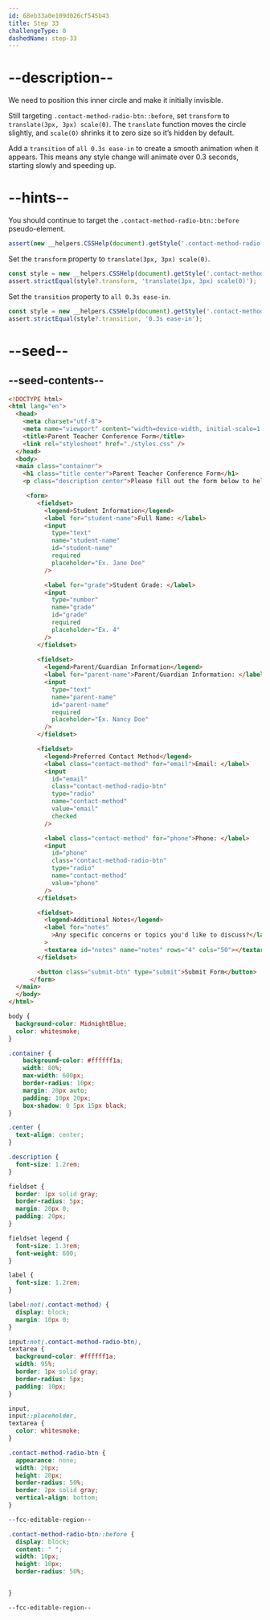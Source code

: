 ```yaml
---
id: 68eb33a0e109d026cf545b43
title: Step 33
challengeType: 0
dashedName: step-33
---
```


# --description--

We need to position this inner circle and make it initially invisible.

Still targeting `.contact-method-radio-btn::before`, set `transform` to `translate(3px, 3px) scale(0)`. The `translate` function moves the circle slightly, and `scale(0)` shrinks it to zero size so it’s hidden by default. 

Add a `transition` of `all 0.3s ease-in` to create a smooth animation when it appears. This means any style change will animate over 0.3 seconds, starting slowly and speeding up.

# --hints--

You should continue to target the `.contact-method-radio-btn::before` pseudo-element.

```js
assert(new __helpers.CSSHelp(document).getStyle('.contact-method-radio-btn::before'));
```

Set the `transform` property to `translate(3px, 3px) scale(0)`.

```js
const style = new __helpers.CSSHelp(document).getStyle('.contact-method-radio-btn::before');
assert.strictEqual(style?.transform, 'translate(3px, 3px) scale(0)');
```

Set the `transition` property to `all 0.3s ease-in`.

```js
const style = new __helpers.CSSHelp(document).getStyle('.contact-method-radio-btn::before');
assert.strictEqual(style?.transition, '0.3s ease-in');
```

# --seed--

## --seed-contents--

```html
<!DOCTYPE html>
<html lang="en">
  <head>
    <meta charset="utf-8">
    <meta name="viewport" content="width=device-width, initial-scale=1.0">
    <title>Parent Teacher Conference Form</title>
    <link rel="stylesheet" href="./styles.css" />
  </head>
  <body>
  <main class="container">
    <h1 class="title center">Parent Teacher Conference Form</h1>
    <p class="description center">Please fill out the form below to help schedule your parent-teacher conference.</p>

     <form>
        <fieldset>
          <legend>Student Information</legend>
          <label for="student-name">Full Name: </label>
          <input
            type="text"
            name="student-name"
            id="student-name"
            required
            placeholder="Ex. Jane Doe"
          />

          <label for="grade">Student Grade: </label>
          <input
            type="number"
            name="grade"
            id="grade"
            required
            placeholder="Ex. 4"
          />
        </fieldset>
        
        <fieldset>
          <legend>Parent/Guardian Information</legend>
          <label for="parent-name">Parent/Guardian Information: </label>
          <input
            type="text"
            name="parent-name"
            id="parent-name"
            required
            placeholder="Ex. Nancy Doe"
          />
        </fieldset>

        <fieldset>
          <legend>Preferred Contact Method</legend>
          <label class="contact-method" for="email">Email: </label>
          <input
            id="email"
            class="contact-method-radio-btn"
            type="radio"
            name="contact-method"
            value="email"
            checked
          />

          <label class="contact-method" for="phone">Phone: </label>
          <input
            id="phone"
            class="contact-method-radio-btn"
            type="radio"
            name="contact-method"
            value="phone"
          />
        </fieldset>

        <fieldset>
          <legend>Additional Notes</legend>
          <label for="notes"
            >Any specific concerns or topics you'd like to discuss?</label
          >
          <textarea id="notes" name="notes" rows="4" cols="50"></textarea>
        </fieldset>

        <button class="submit-btn" type="submit">Submit Form</button>
      </form>
  </main>
  </body>
</html>
```

```css
body {
  background-color: MidnightBlue;
  color: whitesmoke;
}

.container {
    background-color: #ffffff1a;
    width: 80%;
    max-width: 600px;
    border-radius: 10px;
    margin: 20px auto;
    padding: 10px 20px;
    box-shadow: 0 5px 15px black;  
}

.center {
  text-align: center;
}

.description {
  font-size: 1.2rem;
}

fieldset {
  border: 1px solid gray;
  border-radius: 5px;
  margin: 20px 0;
  padding: 20px;
}

fieldset legend {
  font-size: 1.3rem;
  font-weight: 600;
}

label {
  font-size: 1.2rem;
}

label:not(.contact-method) {
  display: block;
  margin: 10px 0;
}

input:not(.contact-method-radio-btn),
textarea {
  background-color: #ffffff1a;
  width: 95%;
  border: 1px solid gray;
  border-radius: 5px;
  padding: 10px;
}

input,
input::placeholder,
textarea {
  color: whitesmoke;
}

.contact-method-radio-btn {
  appearance: none;
  width: 20px;
  height: 20px;
  border-radius: 50%;
  border: 2px solid gray;
  vertical-align: bottom;
}

--fcc-editable-region--

.contact-method-radio-btn::before {
  display: block;
  content: " ";
  width: 10px;
  height: 10px;
  border-radius: 50%;


}

--fcc-editable-region--
```
